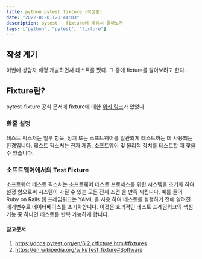```yaml
---
title: python pytest fixture (작성중)
date: "2022-01-01T20:44:03"
description: pytest - fixture에 대해서 알아보자
tags: ["python", "pytest", "fixture"]
---
```


## 작성 계기

이번에 상담자 배정 개발하면서 테스트를 짰다.
그 중에 fixture를 알아보려고 한다.

## Fixture란?

pytest-fixture 공식 문서에 fixture에 대한 [위키 링크](https://en.wikipedia.org/wiki/Test_fixture#Software)가 있었다.

### 한줄 설명
테스트 픽스처는 일부 항목, 장치 또는 소프트웨어를 일관되게 테스트하는 데 사용되는 환경입니다. 테스트 픽스처는 전자 제품, 소프트웨어 및 물리적 장치를 테스트할 때 찾을 수 있습니다.

### 소프트웨어에서의 Test Fixture
소프트웨어 테스트 픽스처는 소프트웨어 테스트 프로세스를 위한 시스템을 초기화 하여 설정 함으로써 시스템이 가질 수 있는 모든 전제 조건 을 만족 시킵니다. 예를 들어 Ruby on Rails 웹 프레임워크는 YAML 을 사용 하여 테스트를 실행하기 전에 알려진 매개변수로 데이터베이스를 초기화합니다. 이것은 효과적인 테스트 프레임워크의 핵심 기능 중 하나인 테스트를 반복 가능하게 합니다.





#### 참고문서

1. https://docs.pytest.org/en/6.2.x/fixture.html#fixtures
2. https://en.wikipedia.org/wiki/Test_fixture#Software

